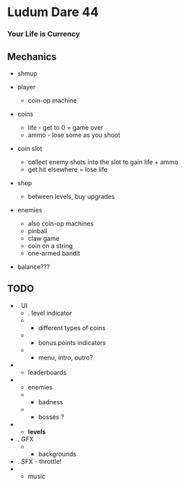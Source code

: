 # Ludum Dare 44 #

### Your Life is Currency ###

## Mechanics ##

 - shmup
 - player
   - coin-op machine
 - coins
   - life - get to 0 = game over
   - ammo - lose some as you shoot
 - coin slot
   - collect enemy shots into the slot to gain life + ammo
   - get hit elsewhere = lose life
 - shop
   - between levels, buy upgrades

 - enemies
   - also coin-op machines
   - pinball
   - claw game
   - coin on a string
   - one-armed bandit

 - balance???

## TODO ##

 - . UI
   - . level indicator
   - - different types of coins
   - - bonus points indicators
   - - menu, intro, outro?
 - - leaderboards
 - - enemies
   - - badness
   - - bosses ?
 - - **levels**
 - . GFX
   - - backgrounds
 - . SFX - throttle!
 - - music
